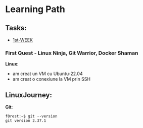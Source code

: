 # Learning Path

## Tasks:
- [1st-WEEK](https://github.com/GabrielBrezeanu/SA4.0-FirstQuest/blob/master/tasks/1stWEEK_README.md)

### First Quest - Linux Ninja, Git Warrior, Docker Shaman

**Linux**:
- am creat un VM cu Ubuntu-22.04
- am creat o conexiune la VM prin SSH

**LinuxJourney**:
- 

**Git**:
```console
f0rest:~$ git --version 
git version 2.37.1
```

